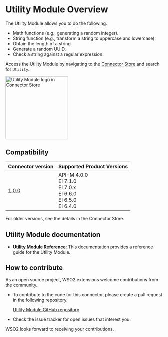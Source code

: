 # Utility Module Overview

The Utility Module allows you to do the following.

- Math functions (e.g., generating a random integer).
- String function (e.g., transform a string to uppercase and lowercase).
- Obtain the length of a string.
- Generate a random UUID.
- Check a string against a regular expression.

Access the Utility Module by navigating to the [Connector Store](https://store.wso2.com/store/assets/esbconnector/list) and search for `Utility`.

<a href="{{base_path}}/assets/img/integrate/connectors/utility-store.png"><img src="http://localhost:8000/assets/img/integrate/connectors/utility-store.png" title="Utility Module" width="200" alt="Utility Module logo in Connector Store"/></a>

## Compatibility

| **Connector version** | **Supported Product Versions** |
| ------------- |------------- |
|  [1.0.0](https://github.com/wso2-extensions/mediation-utility-module)        |  API-M 4.0.0</br>EI 7.1.0</br>EI 7.0.x</br>EI 6.6.0</br>EI 6.5.0</br>EI 6.4.0 |

For older versions, see the details in the Connector Store.

## Utility Module documentation

* **[Utility Module Reference]({{base_path}}/reference/connectors/utility-module/utility-module-config/)**: This documentation provides a reference guide for the Utility Module.

## How to contribute

As an open source project, WSO2 extensions welcome contributions from the community. 

- To contribute to the code for this connector, please create a pull request in the following repository. 

     [Utility Module GitHub repository](https://github.com/wso2-extensions/mediation-utility-module)

- Check the issue tracker for open issues that interest you. 

WSO2 looks forward to receiving your contributions.
